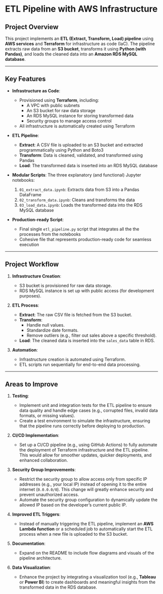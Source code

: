 # **ETL Pipeline with AWS Infrastructure**

## **Project Overview**
This project implements an **ETL (Extract, Transform, Load) pipeline** using **AWS services** and **Terraform** for infrastructure as code (IaC). The pipeline extracts raw data from an **S3 bucket**, transforms it using **Python (with Pandas)**, and loads the cleaned data into an **Amazon RDS MySQL database**.

---

## **Key Features**
- **Infrastructure as Code**:
  - Provisioned using **Terraform**, including:
    - A VPC with public subnets
    - An S3 bucket for raw data storage
    - An RDS MySQL instance for storing transformed data
    - Security groups to manage access control
  - All infrastructure is automatically created using Terraform

- **ETL Pipeline**:
  - **Extract**: A CSV file is uploaded to an S3 bucket and extracted programmatically using Python and Boto3
  - **Transform**: Data is cleaned, validated, and transformed using Pandas
  - **Load**: The transformed data is inserted into an RDS MySQL database

- **Modular Scripts**: The three explanatory (and functional) Jupyter notebooks:
  1. `01_extract_data.ipynb`: Extracts data from S3 into a Pandas DataFrame
  2. `02_transform_data.ipynb`: Cleans and transforms the data
  3. `03_load_data.ipynb`: Loads the transformed data into the RDS MySQL database
- **Production-ready Script**:
  - Final single `etl_pipeline.py` script that integrates all the the processes from the notebooks
  - Cohesive file that represents production-ready code for seamless execution
---

## **Project Workflow**

1. **Infrastructure Creation**:
   - S3 bucket is provisioned for raw data storage.
   - RDS MySQL instance is set up with public access (for development purposes).

2. **ETL Process**:
   - **Extract**: The raw CSV file is fetched from the S3 bucket.
   - **Transform**:
     - Handle null values.
     - Standardize date formats.
     - Remove outliers (e.g., filter out sales above a specific threshold).
   - **Load**: The cleaned data is inserted into the `sales_data` table in RDS.

3. **Automation**:
   - Infrastructure creation is automated using Terraform.
   - ETL scripts run sequentially for end-to-end data processing.

---

## **Areas to Improve**

1. **Testing**:
   - Implement unit and integration tests for the ETL pipeline to ensure data quality and handle edge cases (e.g., corrupted files, invalid data formats, or missing values).
   - Create a test environment to simulate the infrastructure, ensuring that the pipeline runs correctly before deploying to production.

2. **CI/CD Implementation**:
   - Set up a CI/CD pipeline (e.g., using GitHub Actions) to fully automate the deployment of Terraform infrastructure and the ETL pipeline. This would allow for smoother updates, quicker deployments, and enhanced collaboration.

3. **Security Group Improvements**:
   - Restrict the security group to allow access only from specific IP addresses (e.g., your local IP) instead of opening it to the entire internet (`0.0.0.0/0`). This change will greatly enhance security and prevent unauthorized access.
   - Automate the security group configuration to dynamically update the allowed IP based on the developer’s current public IP.

4. **Improved ETL Triggers**:
   - Instead of manually triggering the ETL pipeline, implement an **AWS Lambda function** or a scheduled job to automatically start the ETL process when a new file is uploaded to the S3 bucket.

5. **Documentation**:
   - Expand on the README to include flow diagrams and visuals of the pipeline architecture.

6. **Data Visualization**:
    - Enhance the project by integrating a visualization tool (e.g., **Tableau** or **Power BI**) to create dashboards and meaningful insights from the transformed data in the RDS database.

